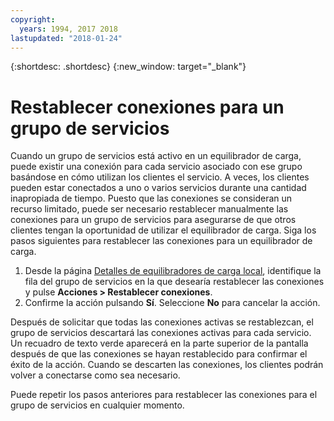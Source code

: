 ```yaml
---
copyright:
  years: 1994, 2017 2018
lastupdated: "2018-01-24"
---
```


{:shortdesc: .shortdesc}
{:new_window: target="_blank"}

# Restablecer conexiones para un grupo de servicios

Cuando un grupo de servicios está activo en un equilibrador de carga, puede existir una conexión para cada servicio asociado con ese grupo basándose en cómo utilizan los clientes el servicio. A veces, los clientes pueden estar conectados a uno o varios servicios durante una cantidad inapropiada de tiempo. Puesto que las conexiones se consideran un recurso limitado, puede ser necesario restablecer manualmente las conexiones para un grupo de servicios para asegurarse de que otros clientes tengan la oportunidad de utilizar el equilibrador de carga. Siga los pasos siguientes para restablecer las conexiones para un equilibrador de carga.

1. Desde la página [Detalles de equilibradores de carga local](view-all-load-balancers.html), identifique la fila del grupo de servicios en la que desearía restablecer las conexiones y pulse **Acciones > Restablecer conexiones**.
2. Confirme la acción pulsando **Sí**. Seleccione **No** para cancelar la acción.

Después de solicitar que todas las conexiones activas se restablezcan, el grupo de servicios descartará las conexiones activas para cada servicio. Un recuadro de texto verde aparecerá en la parte superior de la pantalla después de que las conexiones se hayan restablecido para confirmar el éxito de la acción. Cuando se descarten las conexiones, los clientes podrán volver a conectarse como sea necesario. 

Puede repetir los pasos anteriores para restablecer las conexiones para el grupo de servicios en cualquier momento.
